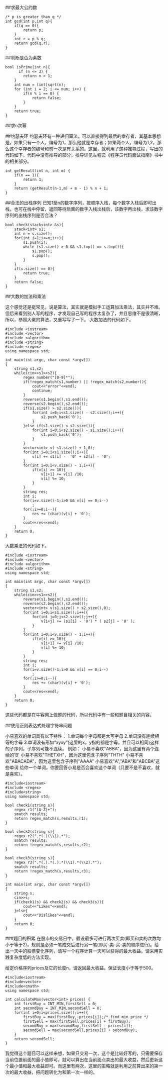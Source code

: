 ##求最大公约数
```
/* p is greater than q */
int gcd(int p,int q){
    if(q == 0){
        return p;
    }
    int r = p % q;
    return gcd(q,r);
}
```

##判断是否为素数
```
bool isPrime(int n){
      if (n <= 3) {
        return n > 1;
    }
    int num = (int)sqrt(n);
    for (int i = 2; i <= num; i++) {
        if(n % i == 0) {
            return false;
        }
    }
    return true;
}
```
##求n次幂

##约瑟夫环
约瑟夫环有一种递归算法，可以直接得到最后的幸存者，其基本思想是，如果只有一个人，编号为1，那么他就是幸存者；如果两个人，编号为1,2，那么这个幸存者的编号和前一次是有关系的。这里，就利用了这种推导过程，写出的代码如下。代码中没有推导的部分，推导详见左程云《程序员代码面试指南》书中的相关部分。
```
int getResult(int n, int m) {
    if(n == 1){
        return 1;
    }
    return (getResult(n-1,m) + m - 1) % n + 1;
}
```

##合法的出栈序列
已知1至n的数字序列，按顺序入栈，每个数字入栈后即可出栈，也可在栈中停留，返回等待后面的数字入栈出栈后，该数字再出栈，求该数字序列的出栈序列是否合法？

```
bool check(stack<int> &s){
    stack<int> s1;
    int n = s.size();
    for(int i=1;i<=n;i++){
        s1.push(i);
        while (s1.size() > 0 && s1.top() == s.top()){
            s1.pop();
            s.pop();
        }
    }
    if(s.size() == 0){
        return true;
    }
    return false;
}
```

##大数的加法和乘法

这个感觉还是挺常见，说是算法，其实就是模拟手工运算加法乘法，其实并不难。但后来看到别人写的程序，才发现自己写的程序太复杂了，并且思维不是很清晰，所以，参照大佬的算法，又重写写了一下。
大数加法的代码如下。
```
#include <iostream>
#include <vector>
#include <algorithm>
#include <string>
#include <regex>
using namespace std;

int main(int argc, char const *argv[])
{
    string s1,s2;
    while(cin>>s1>>s2){
        regex number("[0-9]*");
        if(!regex_match(s1,number) || !regex_match(s2,number)){
            cout<<"error"<<endl;
            continue;
        }
        reverse(s1.begin(),s1.end());
        reverse(s2.begin(),s2.end());
        if(s1.size() > s2.size()){
            for(int i=0;i<s1.size() - s2.size();i++){
                s2.push_back('0');
            }
        }else if(s1.size() < s2.size()){
            for(int i=0;i<s2.size() - s1.size();i++){
                s1.push_back('0');
            }
        }
        vector<int> v( s1.size() + 1,0);
        for(int i=0;i<s1.size();i++){
            v[i] += s1[i] -  '0' + s2[i] - '0'; 
        }
        for(int i=0;i<v.size() - 1;i++){
            if(v[i] >= 10){
                v[i+1] += v[i] /10;
                v[i] %= 10;
            }
        }
        string res;
        int i;
        for(i=v.size()-1;i>0 && v[i] == 0;i--)
            ;
        for(;i>=0;i--){
            res += (char)(v[i] + '0');
        }
        cout<<res<<endl;
    }
    return 0;
}
```
大数乘法的代码如下。
```
#include <iostream>
#include <vector>
#include <algorithm>
#include <string>
using namespace std;

int main(int argc, char const *argv[])
{
    string s1,s2;
    while(cin>>s1>>s2){
        reverse(s1.begin(),s1.end());
        reverse(s2.begin(),s2.end());
        vector<int> v(s1.size() + s2.size(),0);
        for(int i=0;i<s1.size();i++){
            for(int j=0;j<s2.size();j++){
                v[i+j] += (s1[i] - '0') * ( s2[j] - '0' );
            }
        }
        for(int i=0;i<v.size() - 1;i++){
            if(v[i] >= 10){
                v[i+1] += v[i] /10;
                v[i] %= 10;
            }
        }
        string res;
        int i;
        for(i=v.size()-1;i>0 && v[i] == 0;i--)
            ;
        for(;i>=0;i--){
            res += (char)(v[i] + '0');
        }
        cout<<res<<endl;
    }
    return 0;
}
```
这些代码都是在牛客网上做题的代码，所以代码中有一些和题目相关的内容。

##使用正则表达式处理字符串问题

小易喜欢的单词具有以下特性：
1.单词每个字母都是大写字母
2.单词没有连续相等的字母
3.单词没有形如“xyxy”(这里的x，y指的都是字母，并且可以相同)这样的子序列，子序列可能不连续。
例如：
小易不喜欢"ABBA"，因为这里有两个连续的'B'
小易不喜欢"THETXH"，因为这里包含子序列"THTH"
小易不喜欢"ABACADA"，因为这里包含子序列"AAAA"
小易喜欢"A","ABA"和"ABCBA"这些单词
给你一个单词，你要回答小易是否会喜欢这个单词（只要不是不喜欢，就是喜欢）。

```
#include<iostream>
#include <regex>
#include<string>
using namespace std;

bool check1(string s){
    regex r1("[A-Z]+");
    smatch results;
    return regex_match(s,results,r1);
}

bool check2(string s){
    regex r2(".*(.)(\\1).*");
    smatch results;
    return !regex_match(s,results,r2);
}

bool check3(string s){
    regex r3(".*(.).*(.).*(\\1).*(\\2).*");
    smatch results;
    return !regex_match(s,results,r3);
}

int main(int argc, char const *argv[])
{
    string s;
    cin>>s;
    if(check1(s) && check2(s) && check3(s)){
        cout<<"Likes"<<endl;
    }else{
        cout<<"Dislikes"<<endl;
    }
    return 0;
}
```



###题目的积累
在股市的交易日中，假设最多可进行两次买卖(即买和卖的次数均小于等于2)，规则是必须一笔成交后进行另一笔(即买-卖-买-卖的顺序进行)。给出一天中的股票变化序列，请写一个程序计算一天可以获得的最大收益。请采用实践复杂度低的方法实现。

给定价格序列prices及它的长度n，请返回最大收益。保证长度小于等于500。
```
#include<iostream>
#include<vector>
#include<cmath>
using namespace std;

int calculateMax(vector<int> prices) {
    int firstBuy = INT_MIN,firstSell = 0;
    int secondBuy = INT_MIN,secondSell = 0;
    for(int i=0;i<prices.size();i++){
        firstBuy = max(firstBuy,-prices[i]);/* find min price */
        firstSell = max(firstSell,prices[i] + firstBuy);
        secondBuy = max(secondBuy,firstSell - prices[i]);
        secondSell = max(secondSell,prices[i] + secondBuy);
    }
    return secondSell;
}
```
我觉得这个题目可以这样来想，如果只交易一次，这个是比较好写的，只需要保存当前位置前面的最小值即可，就可以算出在当前面点卖出的最大收益，然后更新这个最小值和最大收益即可。而这里有两次，这里的策略就是利用之前算出来的第一次的最大收益，把问题转化为和第一次一样的。
